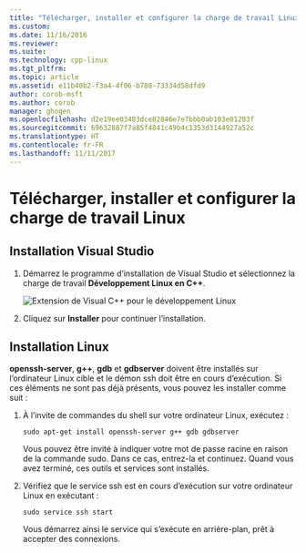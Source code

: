 ```yaml
---
title: "Télécharger, installer et configurer la charge de travail Linux | Microsoft Docs"
ms.custom: 
ms.date: 11/16/2016
ms.reviewer: 
ms.suite: 
ms.technology: cpp-linux
ms.tgt_pltfrm: 
ms.topic: article
ms.assetid: e11b40b2-f3a4-4f06-b788-73334d58dfd9
author: corob-msft
ms.author: corob
manager: ghogen
ms.openlocfilehash: d2e19ee03483dce82846e7e7bbb0ab103e01203f
ms.sourcegitcommit: 69632887f7a85f4841c49b4c1353d3144927a52c
ms.translationtype: HT
ms.contentlocale: fr-FR
ms.lasthandoff: 11/11/2017
---
```

# <a name="download-install-and-setup-the-linux-workload"></a>Télécharger, installer et configurer la charge de travail Linux

## <a name="visual-studio-setup"></a>Installation Visual Studio
1. Démarrez le programme d’installation de Visual Studio et sélectionnez la charge de travail **Développement Linux en C++**.

   ![Extension de Visual C++ pour le développement Linux](media/linuxworkload.png)

2. Cliquez sur **Installer** pour continuer l’installation.

## <a name="linux-setup"></a>Installation Linux
**openssh-server**, **g++**, **gdb** et **gdbserver** doivent être installés sur l’ordinateur Linux cible et le démon ssh doit être en cours d’exécution.  Si ces éléments ne sont pas déjà présents, vous pouvez les installer comme suit :
 
1. À l’invite de commandes du shell sur votre ordinateur Linux, exécutez :

   `sudo apt-get install openssh-server g++ gdb gdbserver`

   Vous pouvez être invité à indiquer votre mot de passe racine en raison de la commande sudo.  Dans ce cas, entrez-la et continuez.  Quand vous avez terminé, ces outils et services sont installés.

1. Vérifiez que le service ssh est en cours d’exécution sur votre ordinateur Linux en exécutant :

   `sudo service ssh start`
   
   Vous démarrez ainsi le service qui s’exécute en arrière-plan, prêt à accepter des connexions.
